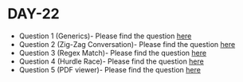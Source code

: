 # DAY-22

* Question 1 (Generics)- Please find the question [here](./Question-1/question.pdf)
* Question 2 (Zig-Zag Conversation)- Please find the question [here](https://leetcode.com/problems/zigzag-conversion/)
* Question 3 (Regex Match)- Please find the question [here](https://leetcode.com/problems/regular-expression-matching/)
* Question 4 (Hurdle Race)- Please find the question [here](./Question-4/question.pdf)
* Question 5 (PDF viewer)- Please find the question [here](./Question-5/question.pdf)
